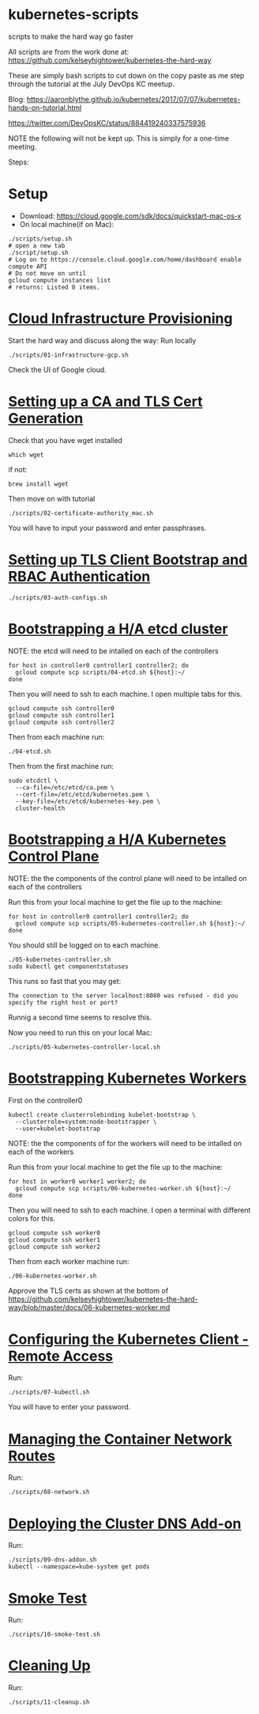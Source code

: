 # kubernetes-scripts
scripts to make the hard way go faster

All scripts are from the work done at: https://github.com/kelseyhightower/kubernetes-the-hard-way

These are simply bash scripts to cut down on the copy paste as me step through the tutorial at the July DevOps KC meetup.

Blog:
https://aaronblythe.github.io/kubernetes/2017/07/07/kubernetes-hands-on-tutorial.html

https://twitter.com/DevOpsKC/status/884419240337575936

NOTE the following will not be kept up.  This is simply for a one-time meeting.


Steps:

# Setup

* Download: https://cloud.google.com/sdk/docs/quickstart-mac-os-x
* On local machine(if on Mac):

```
./scripts/setup.sh
# open a new tab
./script/setup.sh
# Log on to https://console.cloud.google.com/home/dashboard enable compute API
# Do not move on until
gcloud compute instances list
# returns: Listed 0 items.
```

# [Cloud Infrastructure Provisioning](https://github.com/kelseyhightower/kubernetes-the-hard-way/blob/master/docs/01-infrastructure-gcp.md)

Start the hard way and discuss along the way:
Run locally

```
./scripts/01-infrastructure-gcp.sh
```
Check the UI of Google cloud.

# [Setting up a CA and TLS Cert Generation](https://github.com/kelseyhightower/kubernetes-the-hard-way/blob/master/docs/02-certificate-authority.md)

Check that you have wget installed

```
which wget
```

if not:

```
brew install wget
```

Then move on with tutorial

```
./scripts/02-certificate-authority_mac.sh
```

You will have to input your password and enter passphrases.

# [Setting up TLS Client Bootstrap and RBAC Authentication](https://github.com/kelseyhightower/kubernetes-the-hard-way/blob/master/docs/03-auth-configs.md)

```
./scripts/03-auth-configs.sh
```

# [Bootstrapping a H/A etcd cluster](https://github.com/kelseyhightower/kubernetes-the-hard-way/blob/master/docs/04-etcd.md)

NOTE: the etcd will need to be intalled on each of the controllers

```
for host in controller0 controller1 controller2; do
  gcloud compute scp scripts/04-etcd.sh ${host}:~/
done
```

Then you will need to ssh to each machine.  I open multiple tabs for this.

```
gcloud compute ssh controller0
gcloud compute ssh controller1
gcloud compute ssh controller2
```

Then from each machine run:

```
./04-etcd.sh
```

Then from the first machine run:

```
sudo etcdctl \
  --ca-file=/etc/etcd/ca.pem \
  --cert-file=/etc/etcd/kubernetes.pem \
  --key-file=/etc/etcd/kubernetes-key.pem \
  cluster-health
```

# [Bootstrapping a H/A Kubernetes Control Plane](https://github.com/kelseyhightower/kubernetes-the-hard-way/blob/master/docs/05-kubernetes-controller.md)

NOTE: the the components of the control plane will need to be intalled on each of the controllers

Run this from your local machine to get the file up to the machine:

```
for host in controller0 controller1 controller2; do
  gcloud compute scp scripts/05-kubernetes-controller.sh ${host}:~/
done
```

You should still be logged on to each machine.

```
./05-kubernetes-controller.sh
sudo kubectl get componentstatuses
```

This runs so fast that you may get:

```
The connection to the server localhost:8080 was refused - did you specify the right host or port?
```

Runnig a second time seems to resolve this.

Now you need to run this on your local Mac:

```
./scripts/05-kubernetes-controller-local.sh
```


# [Bootstrapping Kubernetes Workers](https://github.com/kelseyhightower/kubernetes-the-hard-way/blob/master/docs/06-kubernetes-worker.md)

First on the controller0

```
kubectl create clusterrolebinding kubelet-bootstrap \
  --clusterrole=system:node-bootstrapper \
  --user=kubelet-bootstrap
```

NOTE: the the components of for the workers will need to be intalled on each of the workers

Run this from your local machine to get the file up to the machine:

```
for host in worker0 worker1 worker2; do
  gcloud compute scp scripts/06-kubernetes-worker.sh ${host}:~/
done
```

Then you will need to ssh to each machine. I open a terminal with different colors for this.

```
gcloud compute ssh worker0
gcloud compute ssh worker1
gcloud compute ssh worker2
```

Then from each worker machine run:

```
./06-kubernetes-worker.sh
```

Approve the TLS certs as shown at the bottom of https://github.com/kelseyhightower/kubernetes-the-hard-way/blob/master/docs/06-kubernetes-worker.md

# [Configuring the Kubernetes Client - Remote Access](https://github.com/kelseyhightower/kubernetes-the-hard-way/blob/master/docs/07-kubectl.md)

Run:

```
./scripts/07-kubectl.sh
```

You will have to enter your password.

# [Managing the Container Network Routes](https://github.com/kelseyhightower/kubernetes-the-hard-way/blob/master/docs/08-network.md)

Run:

```
./scripts/08-network.sh
```

# [Deploying the Cluster DNS Add-on](https://github.com/kelseyhightower/kubernetes-the-hard-way/blob/master/docs/09-dns-addon.md)

Run:

```
./scripts/09-dns-addon.sh
kubectl --namespace=kube-system get pods
```

# [Smoke Test](https://github.com/kelseyhightower/kubernetes-the-hard-way/blob/master/docs/10-smoke-test.md)

Run:

```
./scripts/10-smoke-test.sh
```

# [Cleaning Up](https://github.com/kelseyhightower/kubernetes-the-hard-way/blob/master/docs/11-cleanup.md)

Run:

```
./scripts/11-cleanup.sh
```

